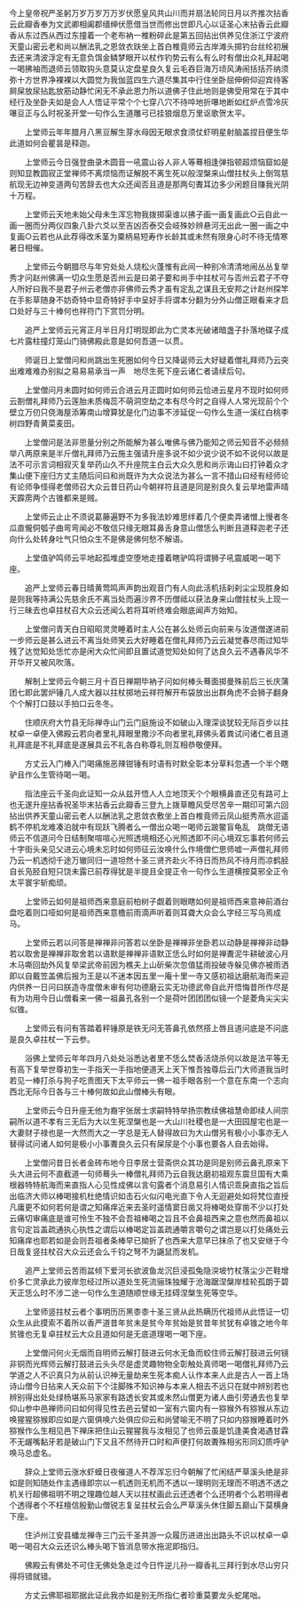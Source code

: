 <!-- { "loadSidebar": true } -->
今上皇帝祝严圣躬万岁万岁万万岁伏愿皇风共山川而并扇法轮同日月以齐推次拈香云此瓣香奉为文武卿相阖郡缙绅伏愿借当世而修出世即凡心以证圣心末拈香云此瓣香从东过西从西过东撞着一个老布衲一椎粉碎此是第五回拈出供养见住浙江宁波府天童山密云老和尚以酬法乳之恩敛衣趺坐上首白椎竟师云古岸滩头掷钓台丝纶初展去还来清波浮定有无意负饵金鳞梦眼开以杖作钓势云有么有么时有僧出众礼拜起喝一喝拂袖而退师云领取钩头意莫认定盘星良久复云毛吞巨海万顷风涛闹括括芥纳须弥十方世界净裸裸以大圆觉为我伽蓝四生六道尽集其中行住坐卧屈伸俯仰迎宾待客屙屎放尿拈匙放筋动静忙闲无不承此恩力所以道佛子住此地则是佛受用常在于其中经行及坐卧夫如是会人人悟证平常个个七穿八穴不待啐地折嚗地断如红炉点雪冷灰嚗豆正与么时祝圣开堂一句作么生道雕弓已挂狼烟息万里讴歌贺太平。

　　上堂师云年年腊月八黑豆解生芽水母因无眼求食须仗虾明星射脑盖捏目便生华此道如何会瞿昙是释迦。

　　上堂师云今日强登曲录木圆音一吼震山谷人非人等蓦相逢弹指顿超烦恼窟如是则知显教圆寂正堂禅师不离烦恼而证解脱不离生死以般涅槃来山僧拄杖头上倒驾慈航现无边神变道两句苦辞去也大众还闻否且道是那两句聻耳边多少闲题目赚我光阴十万程。

　　上堂师云天地未始父母未生浑忘物我拨掷渠谁以拂子画一画复画此○云自此一画一圈而分两仪四象八卦六爻以至吉凶否泰交会岐殊妙辨悬河无出此一圈一画之中复画○云若也从此荐得改禾茎为粟柄易短寿作长龄其或未然有限身心时不待无情寒暑日相催。

　　上堂师云今朝腊尽与年穷处处人烧松火蓬惟有此间一种别冷清清地闹丛丛复举秀才问赵州佛满一切众生愿是否州云是曰弟子要和尚手中拄杖可与否州云君子不夺人所好曰我不是君子州云老僧亦非佛师云秀才虽有定乱之谋且无安邦之计赵州探竿在手影草随身不妨奇特中显奇特好手中呈好手将谓本分翻为分外山僧正眼看来才启口处好与三十棒何也祥符门下赏罚分明。

　　追严上堂师云元宵正月半日月灯明现即此为亡灵本光破诸暗盏子扑落地碟子成七片露柱撞灯笼山门骑佛殿此意是如何吾道一以贯。

　　师诞日上堂僧问和尚跳出生死圈如何今日又降诞师云大好疑着僧礼拜师乃云突出难难难办别拟之易易易承当一声　地尽生死下座云诸仁者请续后句。

　　上堂僧问月未圆时如何师云合进云月正圆时如何师云恰进云星月不现时如何师云劄僧礼拜师乃云莲胎未质梅蕊不萌洞空劫之本有尽今时之自得人人常光现前个个壁立万仞只侥海屋添筹南山增算犹是化门边事不涉延促一句作么生道一溪红白桃李树四野青黄菜麦田。

　　上堂僧问是法非思量分别之所能解为甚么唯佛与佛乃能知之师云知音不必频频举八两原来是半斤僧礼拜师乃云施主强请升座多说不如少说少说不如不说何以故是法不可示言词相寂灭复举药山久不升座院主白云大众久思和尚示诲山曰打钟着众才集山便下座归方丈主随后问曰和尚既许为大众说法为甚么一言不措山曰经有经师论有论师争怪得老僧师召大众云昔日药山今朝祥符且道是同是别良久复云旱地雷声晴天霹雳两个古锥都来是贼。

　　上堂师云止止不须说葛藤遍野不为多我法妙难思绊着几个便卖弄诸憎上慢者冬瓜直儱侗瓠子曲弯弯闻必不敬信只缘无眼耳鼻舌身意山僧恁么判断且道释迦老子还向什么处转身吐气只怕众生不是佛是佛何愁不解语。

　　上堂值驴鸣师云平地起孤堆虚空堕地走撞着瞎驴鸣将谓狮子吼震威喝一喝下座。

　　追严上堂师云春日晴黄莺鸣声声韵出观音门有人向此活机括刹刹尘尘现胜身如是则我等持满公先慈余氏不离当处而遍沙界不历僧祗以获法身来山僧拄杖头上现一行三昧去也卓拄杖召大众云还闻么若将耳听终难会眼底闻声方始知。

　　上堂僧问青天白日昭昭灵灵睡着时主人公在甚么处师云向前来与汝道僧遂进前一步师云是甚么进云不离当处师笑云大好睡着在僧礼拜师乃云云凝觉春尽雨过知华残了达觉知处恁忙亦是闲大众忙间即且置试道觉知处如何了达良久云不遇春风华不开华开又被风吹落。

　　解制上堂师云今朝三月十百日禅期毕衲子问如何棒头蓦面掷曼殊前后三长庆蒲团七即此罢炉锤几人成大器以拄杖掷地云祥符解开布袋放出出群角虎不会狮子翻身个个解打口鼓以手拍口云冬冬。

　　住顺庆府大竹县无际禅寺山门云门庭施设不如破山入理深谈犹较无际百步以拄杖卓一卓便入佛殿云若向者里礼拜眼里撒沙不向者里礼拜佛头着粪试问诸仁者且道礼拜底是不礼拜底是遂展具云不礼各白称尊礼则互相恭敬便拜。

　　方丈云入门棒入门喝痛施恶辣钳锤有时语有时默全彰本分草料忽遇一个半个瞎驴且作么生管待喝一喝。

　　指法座云千圣向此证知一众从兹开悟人人立地顶天个个眼横鼻直还见有路可上也无遂升座拈香祝圣毕末拈香云此瓣香三登九上拨草瞻风受尽苦辛一期印可第六回拈出供养天童山密云老人以酬法乳之恩敛衣敷坐上首白椎竟师云凤山挺秀燕水迢遥鹤不停机龙难凑泊就中有现跃飞腾者么一僧出众喝一喝师云跛鳖盲龟乱　跳僧无语师云不信道问今日结制聚喧喧心光照透境相还心光照透即不问心境双忘事若何师云十字街头亲见父进云心境未忘时如何师征云汝唤什么作境僧伫思师嘘一声僧礼拜师乃云一机透彻千途万辙同归一道坦然十圣三贤齐赴火不待日而热风不待月而凉鹤胫自长凫胫自短只饶未露已前荐得犹是半提且全提正令一句作么生道横按莫邪全正令太平寰宇斩痴顽。

　　上堂师云如何是祖师西来意庭前柏树子觑着则眼瞎如何是祖师西来意神前酒台盘吃着则口哑如何是祖师西来意檐前雨滴声听着则耳聋大众会么字经三写乌焉成马。

　　上堂师云若以问答是禅禅非问答若以坐卧是禅禅非坐卧若以动静是禅禅非动静若以取舍是禅禅非取舍若以语默是禅禅非语默正恁么时如何是禅聻泥牛耕破波心月木马嘶回劫外风复举梁武帝前因为樵夫上山斫柴次忽值猛雨投破寺躲见佛亦被雨洒即以自戴笠盖佛后报为王是以不迷本因五里一庵十里一寺又感初祖达磨航海而来迎内供养一日问曰朕造寺度僧未审有何功德磨云实无功德武帝自此开悟悔昔所作尽是有为功用今日山僧看来一佛一祖鼻孔各别一个是荷叶团团团似镜一个是菱角尖尖尖似锥。

　　上堂师云有问有答踏着秤锤原是铁无问无答鼻孔依然搭上唇且道问底是不问底是良久卓拄杖一下云参。

　　浴佛上堂师云年年四月八处处浴悉达者里不恁么焚香活烧杀何以故是法平等无有高下复举世尊初生一手指天一手指地便道天上天下惟吾独尊后云门大师道我当时若见一棒打杀与狗子吃贵图天下太平师云一佛一祖手眼各别一个意在东南一个志向西北无际今日各与三十棒何故如此山僧棒头有眼。

　　上堂师云今日升座无他为裔宇张居士求嗣特特举扬宗教续佛祖慧命即续人间宗嗣所以道不孝有三无后为大以生死涅槃也是一大山川社稷也是一大田园屋宅也是一大妻财子禄也是一大然而大之一字总是无人替得故曰为大山僧另有极小小事亦无人替得试问诸人如何是极小小事聻良久云只有屎尿是个小事也要各人自去始得。

　　上堂僧问昔日长者金砖布地今日李居士营斋供众其功是同是别师云鼻孔原来下头大进云何不直截道一句师蓦头一棒僧礼拜师乃云自我达磨初祖观东震旦国有大乘根器特特航海而来直指人心见性成佛以言句露者个消息易引人情识乖戾直指之旨后出临济大师以棒喝接机杜绝情识如击石火似闪电光直下令人无迴避处如将梵位直授凡庸更不如何若何是谓之知痛痒近来去圣时遥情窦日凿又将棒喝处穿凿不少以打处云痛切审痛底是谁可怜生不独不会吾祖棒喝之旨且不会鼻祖西来之意也然而鼻祖以言句定旨盖疏通执心执性之谓后以棒喝定旨盖疏通嚼言嚼句之谓岂是以打处痛处云知痛痒也耶若如是会则吾祖者条棒早已拗折了也西来大意早已抹杀了也又安继于今日哉复竖拄杖召大众云还会么千钧之弩不为鼷鼠而发机。

　　追严上堂师云苦雨盆倾下爱河长欲波鱼龙沉巨浸孤兔隐湥坡竹杖落尘少芒鞋增价多亡灵承此力彼岸忽经过所以道处生死流骊珠独耀于沧海踞涅槃岸桂轮孤朗于碧天正恁么时不涉二途一句作么生道随顺世缘无挂碍涅槃生死等空华。

　　上堂师竖拄杖云者个事明历历黑桼桼十圣三贤从此热瞒历代祖师从此悟证一切众生从此摸索不着所以香严道昔年贫未是贫今年贫始是贫昔年贫犹有卓锥之地今年贫锥也无复卓拄杖云大众且道如何是无底道理喝一喝下座。

　　上堂僧问何火无烟而自明师云解打鼓进云何水无鱼而蛟住师云解打鼓进云何镜非铜而光辉师云解打鼓进云头头尽是虚灵趣物物全彰触处真师喝一喝僧礼拜师乃云学道之人不识真只为从前认识神无量劫来生死本痴人认作本来人此是古人一首上场诗山僧今日拈来人天众前下个注脚殊不知识神与本来人相去不远只在就中辨别若也辨别得出处处绿杨堪系马家家有路透长安其或未然山僧更为诸人曲引旁通去也复举仰山参中邑禅师问曰如何得见性去邑云譬如一室有六窗内有一猕猴外有猕猴从东边唤猩猩猕猴即应如是六窗俱唤六处俱应仰云和尚譬喻无不明了只如内猕猴睡着时外猕猴作么生相见邑下禅床把住山云猩猩我与汝相见了也师云虽是饥逢美食渴遇甘霖不无龌嘴黏牙若是破山门下又且不然待开口时和声便打何故聻殊相劣形同幻质呼驴唤马总虚名。

　　辞众上堂师云涨水虾蟆日夜催道人不荐浑忘归今朝解了忙闲结严草溪头绝是非如是则知随处作主遇缘即宗以一机透则无机而不透以一理明则无理而不明透不透之机关行超佛祖明不明之理趣位越人天以拄杖画此云还透者个么还明者个么若明得者个透得者个不枉檀信殷勤山僧锐志复呈拄杖云会么严草溪头休住脚五巅山下莫横身下座。

　　住泸州江安县蟠龙禅寺三门云千圣共游一众履历进进出出路头不识以杖卓一卓喝一喝召大众云还识么棒头喝下皆消息带水拖泥即指归。

　　佛殿云有佛处不可住无佛处急走过今日忤逆儿孙一瓣香礼三拜行到水尽山穷只得将错就错。

　　方丈云佛耶祖耶据此证此我亦如是别无所指仁者珍重莫要龙头蛇尾咄。

